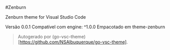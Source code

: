 #Zenburn

Zenburn theme for Visual Studio Code

Versão 0.0.1
Compatível com engine: ^1.0.0
Empacotado em theme-zenburn

> Autogerado por (go-vsc-theme)[https://github.com/NSAlbuquerque/go-vsc-theme].